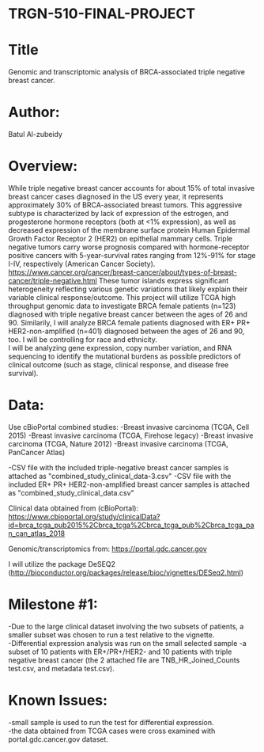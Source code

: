 # TRGN-510-FINAL-PROJECT

# Title

Genomic and transcriptomic analysis of BRCA-associated triple negative breast cancer.

# Author:

Batul Al-zubeidy

# Overview:

While triple negative breast cancer accounts for about 15% of total invasive breast cancer cases diagnosed in the US every year, it represents approximately 30% of BRCA-associated breast tumors.  This aggressive subtype is characterized by lack of expression of the estrogen, and progesterone hormone receptors (both at <1% expression), as well as decreased expression of the membrane surface protein Human Epidermal Growth Factor Receptor 2 (HER2) on epithelial mammary cells.    Triple negative tumors carry worse prognosis compared with hormone-receptor positive cancers with 5-year-survival rates ranging from 12%-91% for stage I-IV, respectively (American Cancer Society).  
https://www.cancer.org/cancer/breast-cancer/about/types-of-breast-cancer/triple-negative.html
	These tumor islands express significant heterogeneity reflecting various genetic variations that likely explain their variable clinical response/outcome.  This project will utilize TCGA high throughput genomic data to investigate BRCA female patients (n=123) diagnosed with triple negative breast cancer between the ages of 26 and 90.  Similarily, I will analyze BRCA female patients diagnosed with ER+ PR+ HER2-non-amplified (n=401) diagnosed between the ages of 26 and 90, too.  I will be controlling for race and ethnicity.  
I will be analyzing gene expression, copy number variation, and RNA sequencing  to identify the mutational burdens as possible predictors of clinical outcome (such as stage, clinical response, and disease free survival).  

# Data:

Use cBioPortal combined studies: 
-Breast invasive carcinoma (TCGA, Cell 2015)
-Breast invasive carcinoma (TCGA, Firehose legacy)
-Breast invasive carcinoma (TCGA, Nature 2012)
-Breast invasive carcinoma (TCGA, PanCancer Atlas)

-CSV file with the included triple-negative breast cancer samples is attached as "combined_study_clinical_data-3.csv"
-CSV file with the included ER+ PR+ HER2-non-amplified breast cancer samples is attached as "combined_study_clinical_data.csv"

Clinical data obtained from (cBioPortal):
https://www.cbioportal.org/study/clinicalData?id=brca_tcga_pub2015%2Cbrca_tcga%2Cbrca_tcga_pub%2Cbrca_tcga_pan_can_atlas_2018

Genomic/transcriptomics from: 
https://portal.gdc.cancer.gov

I will utilize the package DeSEQ2 (http://bioconductor.org/packages/release/bioc/vignettes/DESeq2.html)

# Milestone #1:
-Due to the large clinical dataset involving the two subsets of patients, a smaller subset was chosen to run a test relative to the vignette.  
-Differential expression analysis was run on the small selected sample
	-a subset of 10 patients with ER+/PR+/HER2- and 10 patients with triple negative breast cancer (the 2 attached file are TNB_HR_Joined_Counts test.csv, and metadata test.csv).  

# Known Issues:
-small sample is used to run the test for differential expression.  
-the data obtained from TCGA cases were cross examined with portal.gdc.cancer.gov dataset.  
